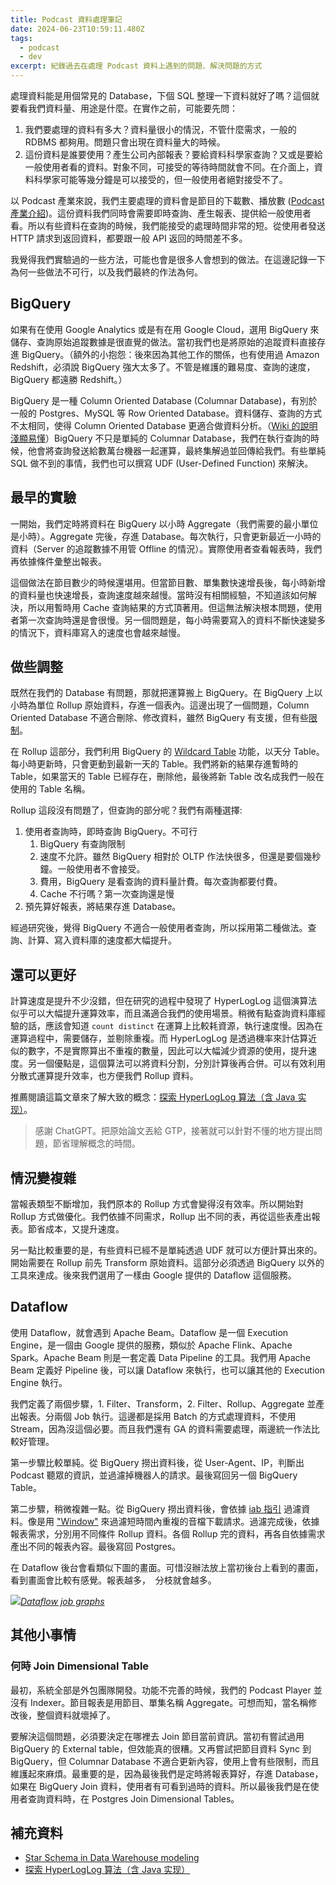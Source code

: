```yaml
---
title: Podcast 資料處理筆記
date: 2024-06-23T10:59:11.480Z
tags:
  - podcast
  - dev
excerpt: 紀錄過去在處理 Podcast 資料上遇到的問題、解決問題的方式
---
```


處理資料能是用個常見的 Database，下個 SQL 整理一下資料就好了嗎？這個就要看我們資料量、用途是什麼。在實作之前，可能要先問：

1. 我們要處理的資料有多大？資料量很小的情況，不管什麼需求，一般的 RDBMS 都夠用。問題只會出現在資料量大的時候。
2. 這份資料是誰要使用？產生公司內部報表？要給資料科學家查詢？又或是要給一般使用者看的資料。對象不同，可接受的等待時間就會不同。在介面上，資料科學家可能等幾分鐘是可以接受的，但一般使用者絕對接受不了。

以 Podcast 產業來說，我們主要處理的資料會是節目的下載數、播放數 ([Podcast 產業介紹](http://localhost:3000/posts/podcast/))。這份資料我們同時會需要即時查詢、產生報表、提供給一般使用者看。所以有些資料在查詢的時候，我們能接受的處理時間非常的短。從使用者發送 HTTP 請求到返回資料，都要跟一般 API 返回的時間差不多。

我覺得我們實驗過的一些方法，可能也會是很多人會想到的做法。在這邊記錄一下為何一些做法不可行，以及我們最終的作法為何。

## BigQuery

如果有在使用 Google Analytics 或是有在用 Google Cloud，選用 BigQuery 來儲存、查詢原始追蹤數據是很直覺的做法。當初我們也是將原始的追蹤資料直接存進 BigQuery。（額外的小抱怨：後來因為其他工作的關係，也有使用過 Amazon Redshift，必須說 BigQuery 強大太多了。不管是維護的難易度、查詢的速度，BigQuery 都遠勝 Redshift。）

BigQuery 是一種 Column Oriented Database (Columnar Database)，有別於一般的 Postgres、MySQL 等 Row Oriented Database。資料儲存、查詢的方式不太相同，使得 Column Oriented Database 更適合做資料分析。（[Wiki 的說明淺顯易懂](https://zh.wikipedia.org/zh-tw/%E5%88%97%E5%BC%8F%E6%95%B0%E6%8D%AE%E5%BA%93)）BigQuery 不只是單純的 Columnar Database，我們在執行查詢的時候，他會將查詢發送給數萬台機器一起運算，最終集解過並回傳給我們。有些單純 SQL 做不到的事情，我們也可以撰寫 UDF (User-Defined Function) 來解決。

## 最早的實驗

一開始，我們定時將資料在 BigQuery 以小時 Aggregate（我們需要的最小單位是小時）。Aggregate 完後，存進 Database。每次執行，只會更新最近一小時的資料（Server 的追蹤數據不用管 Offline 的情況）。實際使用者查看報表時，我們再依據條件彙整出報表。

這個做法在節目數少的時候還堪用。但當節目數、單集數快速增長後，每小時新增的資料量也快速增長，查詢速度越來越慢。當時沒有相關經驗，不知道該如何解決，所以用暫時用 Cache 查詢結果的方式頂著用。但這無法解決根本問題，使用者第一次查詢時還是會很慢。另一個問題是，每小時需要寫入的資料不斷快速變多的情況下，資料庫寫入的速度也會越來越慢。

## 做些調整

既然在我們的 Database 有問題，那就把運算搬上 BigQuery。在 BigQuery 上以小時為單位 Rollup 原始資料，存進一個表內。這邊出現了一個問題，Column Oriented Database 不適合刪除、修改資料，雖然 BigQuery 有支援，但有些[限制](https://cloud.google.com/bigquery/docs/data-manipulation-language#limitations)。

在 Rollup 這部分，我們利用 BigQuery 的 [Wildcard Table](https://cloud.google.com/bigquery/docs/querying-wildcard-tables) 功能，以天分 Table。每小時更新時，只會更動到最新一天的 Table。我們將新的結果存進暫時的 Table，如果當天的 Table 已經存在，刪除他，最後將新 Table 改名成我們一般在使用的 Table 名稱。

Rollup 這段沒有問題了，但查詢的部分呢？我們有兩種選擇:

1. 使用者查詢時，即時查詢 BigQuery。不可行
   1. BigQuery 有查詢限制
   2. 速度不允許。雖然 BigQuery 相對於 OLTP 作法快很多，但還是要個幾秒鐘。一般使用者不會接受。
   3. 費用，BigQuery 是看查詢的資料量計費。每次查詢都要付費。
   4. Cache 不行嗎？第一次查詢還是慢
2. 預先算好報表，將結果存進 Database。

經過研究後，覺得 BigQuery 不適合一般使用者查詢，所以採用第二種做法。查詢、計算、寫入資料庫的速度都大幅提升。

## 還可以更好

計算速度是提升不少沒錯，但在研究的過程中發現了 HyperLogLog 這個演算法似乎可以大幅提升運算效率，而且滿適合我們的使用場景。稍微有點查詢資料庫經驗的話，應該會知道 `count distinct` 在運算上比較耗資源，執行速度慢。因為在運算過程中，需要儲存，並剔除重複。而 HyperLogLog 是透過機率來計估算近似的數字，不是實際算出不重複的數量，因此可以大幅減少資源的使用，提升速度。另一個優點是，這個算法可以將資料分割，分別計算後再合併。可以有效利用分散式運算提升效率，也方便我們 Rollup 資料。

推薦閱讀這篇文章來了解大致的概念：[探索 HyperLogLog 算法（含 Java 实现）](https://dqyuan.top/2018/08/22/hyperloglog.html)。

> 感謝 ChatGPT。把原始論文丟給 GTP，接著就可以針對不懂的地方提出問題，節省理解概念的時間。

## 情況變複雜

當報表類型不斷增加，我們原本的 Rollup 方式會變得沒有效率。所以開始對 Rollup 方式做優化。我們依據不同需求，Rollup 出不同的表，再從這些表產出報表。節省成本，又提升速度。

另一點比較重要的是，有些資料已經不是單純透過 UDF 就可以方便計算出來的。開始需要在 Rollup 前先 Transform 原始資料。這部分必須透過 BigQuery 以外的工具來達成。後來我們選用了一樣由 Google 提供的 Dataflow 這個服務。

## Dataflow

使用 Dataflow，就會遇到 Apache Beam。Dataflow 是一個 Execution Engine，是一個由 Google 提供的服務，類似於 Apache Flink、Apache Spark。Apache Beam 則是一套定義 Data Pipeline 的工具。我們用 Apache Beam 定義好 Pipeline 後，可以讓 Dataflow 來執行，也可以讓其他的 Execution Engine 執行。

我們定義了兩個步驟，1. Filter、Transform，2. Filter、Rollup、Aggregate 並產出報表。分兩個 Job 執行。這邊都是採用 Batch 的方式處理資料，不使用 Stream，因為沒這個必要。而且我們還有 GA 的資料需要處理，兩邊統一作法比較好管理。

第一步驟比較單純。從 BigQuery 撈出資料後，從 User-Agent、IP，判斷出 Podcast 聽眾的資訊，並過濾掉機器人的請求。最後寫回另一個 BigQuery Table。

第二步驟，稍微複雜一點。從 BigQuery 撈出資料後，會依據 [iab 指引](https://iabtechlab.com/standards/podcast-measurement-guidelines/) 過濾資料。像是用 ["Window"](https://pavankumarkattamuri.medium.com/windowing-in-cloud-dataflow-fixed-sliding-session-becda3b12bbd) 來過濾短時間內重複的音檔下載請求。過濾完成後，依據報表需求，分別用不同條件 Rollup 資料。各個 Rollup 完的資料，再各自依據需求產出不同的報表內容。最後寫回 Postgres。

在 Dataflow 後台會看類似下圖的畫面。可惜沒辦法放上當初後台上看到的畫面，看到畫面會比較有感覺。報表越多，  分枝就會越多。

[![](./dataflow.png)_Dataflow job graphs_](https://cloud.google.com/dataflow/docs/guides/job-graph)

## 其他小事情

### 何時 Join Dimensional Table

最初，系統全部是外包團隊開發。功能不完善的時候，我們的 Podcast Player 並沒有 Indexer。節目報表是用節目、單集名稱 Aggregate。可想而知，當名稱修改後，整個資料就壞掉了。

要解決這個問題，必須要決定在哪裡去 Join 節目當前資訊。當初有嘗試過用 BigQuery 的 External table，但效能真的很糟。又再嘗試把節目資料 Sync 到 BigQuery，但 Columnar Database 不適合更新內容，使用上會有些限制，而且維護起來麻煩。最重要的是，因為最後我們是定時將報表算好，存進 Database，如果在 BigQuery Join 資料，使用者有可看到過時的資料。所以最後我們是在使用者查詢資料時，在 Postgres Join Dimensional Tables。

## 補充資料

- [Star Schema in Data Warehouse modeling](https://www.geeksforgeeks.org/star-schema-in-data-warehouse-modeling/)
- [探索 HyperLogLog 算法（含 Java 实现）](https://dqyuan.top/2018/08/22/hyperloglog.html)
